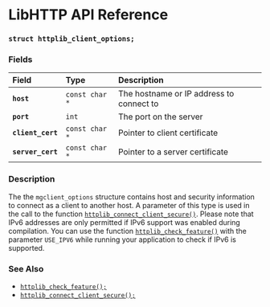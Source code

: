 # LibHTTP API Reference

### `struct httplib_client_options;`

### Fields

| Field | Type | Description |
| :--- | :--- | :--- |
|**`host`**|`const char *`|The hostname or IP address to connect to|
|**`port`**|`int`|The port on the server|
|**`client_cert`**|`const char *`|Pointer to client certificate|
|**`server_cert`**|`const char *`|Pointer to a server certificate|

### Description

The the `mgclient_options` structure contains host and security information to connect as a client to another host. A parameter of this type is used in the call to the function [`httplib_connect_client_secure()`](httplib_connect_client_secure.md). Please note that IPv6 addresses are only permitted if IPv6 support was enabled during compilation. You can use the function [`httplib_check_feature()`](httplib_check_feature.md) with the parameter `USE_IPV6` while running your application to check if IPv6 is supported.

### See Also

* [`httplib_check_feature();`](httplib_check_feature.md)
* [`httplib_connect_client_secure();`](httplib_connect_client_secure.md)
